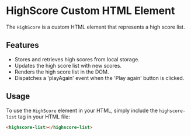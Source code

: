 # HighScore Custom HTML Element

The `HighScore` is a custom HTML element that represents a high score list.

## Features

- Stores and retrieves high scores from local storage.
- Updates the high score list with new scores.
- Renders the high score list in the DOM.
- Dispatches a 'playAgain' event when the 'Play again' button is clicked.

## Usage

To use the `HighScore` element in your HTML, simply include the `highscore-list` tag in your HTML file:

```html
<highscore-list></highscore-list>
